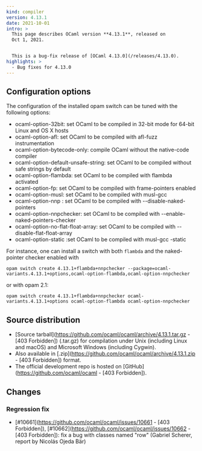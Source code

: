 ```yaml
---
kind: compiler
version: 4.13.1
date: 2021-10-01
intro: >
  This page describes OCaml version **4.13.1**, released on
  Oct 1, 2021.


  This is a bug-fix release of [OCaml 4.13.0](/releases/4.13.0).
highlights: >
  - Bug fixes for 4.13.0
---
```


## Configuration options

The configuration of the installed opam switch can be tuned with the
following options:

- ocaml-option-32bit: set OCaml to be compiled in 32-bit mode for 64-bit Linux and OS X hosts
- ocaml-option-afl: set OCaml to be compiled with afl-fuzz instrumentation
- ocaml-option-bytecode-only: compile OCaml without the native-code compiler
- ocaml-option-default-unsafe-string: set OCaml to be compiled without safe strings by default
- ocaml-option-flambda: set OCaml to be compiled with flambda activated
- ocaml-option-fp: set OCaml to be compiled with frame-pointers enabled
- ocaml-option-musl: set OCaml to be compiled with musl-gcc
- ocaml-option-nnp : set OCaml to be compiled with --disable-naked-pointers
- ocaml-option-nnpchecker: set OCaml to be compiled with --enable-naked-pointers-checker
- ocaml-option-no-flat-float-array: set OCaml to be compiled with --disable-flat-float-array
- ocaml-option-static :set OCaml to be compiled with musl-gcc -static

For instance, one can install a switch with both `flambda` and the naked-pointer checker enabled with

```
opam switch create 4.13.1+flambda+nnpchecker --package=ocaml-variants.4.13.1+options,ocaml-option-flambda,ocaml-option-nnpchecker
```

or with opam 2.1:

```
opam switch create 4.13.1+flambda+nnpchecker ocaml-variants.4.13.1+options ocaml-option-flambda ocaml-option-nnpchecker
```


## Source distribution

- [Source
  tarball](https://github.com/ocaml/ocaml/archive/4.13.1.tar.gz - [403 Forbidden])
  (.tar.gz) for compilation under Unix (including Linux and macOS)
  and Microsoft Windows (including Cygwin).
- Also available in
  [.zip](https://github.com/ocaml/ocaml/archive/4.13.1.zip - [403 Forbidden])
  format.
- The official development repo is hosted on
  [GitHub](https://github.com/ocaml/ocaml - [403 Forbidden]).

## Changes

### Regression fix

- [#10661](https://github.com/ocaml/ocaml/issues/10661 - [403 Forbidden]), [#10662](https://github.com/ocaml/ocaml/issues/10662 - [403 Forbidden]): fix a bug with classes named "row"
  (Gabriel Scherer, report by Nicolás Ojeda Bär)

